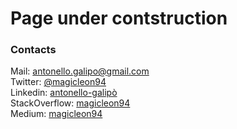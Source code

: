 # Page under contstruction
### Contacts
Mail: antonello.galipo@gmail.com<br>
Twitter: [@magicleon94](https://twitter.com/magicleon94)<br>
Linkedin: [antonello-galipò](www.linkedin.com/in/antonello-galipò)<br>
StackOverflow: [magicleon94](https://stackoverflow.com/users/3626078/magicleon)<br>
Medium: [magicleon94](https://medium.com/@magicleon94)

